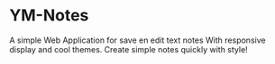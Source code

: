 # YM-Notes
A simple Web Application for save en edit text notes 
With responsive display and cool themes.
Create simple notes quickly with style!
